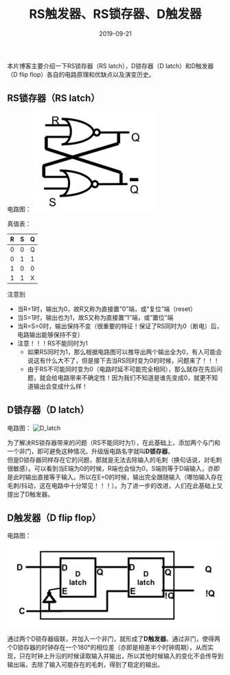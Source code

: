 ﻿---
layout: post
title:  "RS触发器、RS锁存器、D触发器"
date:   2019-09-21
categories: 数电
tag: 专业内容
---

本片博客主要介绍一下RS锁存器（RS latch），D锁存器（D latch）和D触发器（D flip flop）各自的电路原理和优缺点以及演变历史。

## RS锁存器（RS latch）

电路图：
![SR_latch](/img/dlatch_dff/SR_latch.png)

真值表：

| R | S | Q |
|:-:|:-:|:-:|
| 0 | 0 | Q |
| 0 | 1 | 1 |
| 1 | 0 | 0 |
| 1 | 1 | X |

注意到

* 当R=1时，输出为0，故R又称为直接置“0”端，或“复位”端（reset）
* 当S=1时，输出也为1，故S又称为直接置“1”端，或“置位”端
* 当R=S=0时，输出保持不变（很重要的特征！保证了RS同时为0（断电）后，电路输出能够保持不变）
* 注意！！！RS不能同时为1
  * 如果RS同时为1，那么根据电路图可以推导出两个输出全为0，有人可能会说这有什么大不了，但是接下去当RS同时变为0的时候，问题来了！！！
  * 由于RS不可能同时变为0（电路时延不可能完全相同），那么就存在先后问题，就会给电路带来不确定性！因为我们不知道是谁先变成0，就更不知道输出会变成什么样！

## D锁存器（D latch）

电路图：
![D_latch](https://xkw-blog-1256608980.cos.ap-guangzhou.myqcloud.com/D_latch.png)


为了解决RS锁存器带来的问题（RS不能同时为1），在此基础上，添加两个与门和一个非门，即可避免这种情况。升级版电路名字就叫**D锁存器**。  
但是D锁存器同样存在它的问题，那就是无法去除输入的毛刺（换句话说，对毛刺很敏感）。可以看到当E端为0的时候，R端也会恒为0，S端则等于D端输入，亦即是此时输出直接等于输入。所以在E=0的时候，输出完全跟随输入（哪怕输入存在毛刺/抖动，这在电路中十分常见！！！）。为了进一步的改进，人们在此基础上又提出了D触发器。

## D触发器（D flip flop）

电路图：
![DFF](/img/dlatch_dff/dff.png)

通过两个D锁存器级联，并加入一个非门，就形成了**D触发器**。通过非门，使得两个D锁存器的时钟存在一个180°的相位差（亦即是相差半个时钟周期），从而实现，只在时钟上升沿的时候读取输入并输出，所以其他时候输入的变化不会传导到输出端，去除了输入可能存在的毛刺，得到了稳定的输出。
